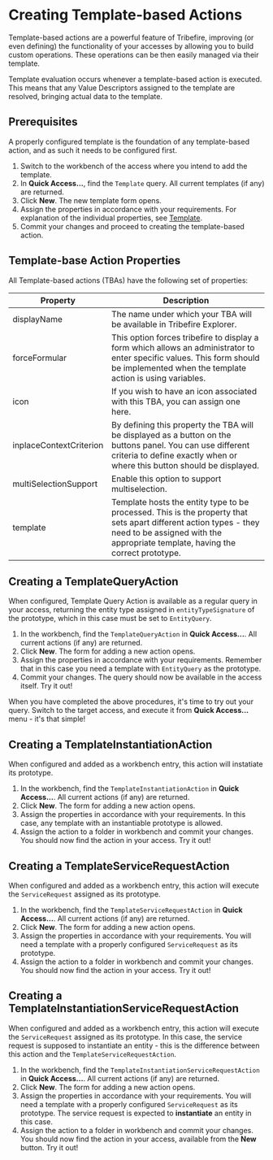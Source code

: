 # Creating Template-based Actions
Template-based actions are a powerful feature of Tribefire, improving (or even defining) the functionality of your accesses by allowing you to build custom operations. These operations can be then easily managed via their template.

Template evaluation occurs whenever a template-based action is executed. This means that any Value Descriptors assigned to the template are resolved, bringing actual data to the template. 

## Prerequisites
A properly configured template is the foundation of any template-based action, and as such it needs to be configured first.

1. Switch to the workbench of the access where you intend to add the template.
2. In **Quick Access...**, find the `Template` query. All current templates (if any) are returned.
3. Click **New**. The new template form opens.
4. Assign the properties in accordance with your requirements. For explanation of the individual properties, see [Template](asset://tribefire.cortex.documentation:concepts-doc/features/Templates/template.md).
5. Commit your changes and proceed to creating the template-based action.

## Template-base Action Properties
All Template-based actions (TBAs) have the following set of properties:

Property | Description
--- | ---
displayName | The name under which your TBA will be available in Tribefire Explorer.
forceFormular | This option forces tribefire to display a form  which allows an administrator to enter specific values. This form should be implemented when the template action is using variables.
icon | If you wish to have an icon associated with this TBA, you can assign one here.
inplaceContextCriterion | By defining this property the TBA will be displayed as a button on the buttons panel. You can use different criteria to define exactly when or where this button should be displayed.
multiSelectionSupport | Enable this option to support multiselection.
template | Template hosts the entity type to be processed. This is the property that sets apart different action types - they need to be assigned with the appropriate template, having the correct prototype.


## Creating a TemplateQueryAction
When configured, Template Query Action is available as a regular query in your access, returning the entity type assigned in `entityTypeSignature` of the prototype, which in this case must be set to `EntityQuery`.

1. In the workbench, find the `TemplateQueryAction` in **Quick Access...**. All current actions (if any) are returned.
2. Click **New**. The form for adding a new action opens.
3. Assign the properties in accordance with your requirements. Remember that in this case you need a template with `EntityQuery` as the prototype.
4. Commit your changes. The query should now be available in the access itself. Try it out!

When you have completed the above procedures, it's time to try out your query. Switch to the target access, and execute it from **Quick Access...** menu - it's that simple!

## Creating a TemplateInstantiationAction
When configured and added as a workbench entry, this action will instatiate its prototype.

1. In the workbench, find the `TemplateInstantiationAction` in **Quick Access...**. All current actions (if any) are returned.
2. Click **New**. The form for adding a new action opens.
3. Assign the properties in accordance with your requirements. In this case, any template with an instantiable prototype is allowed.
4. Assign the action to a folder in workbench and commit your changes. You should now find the action in your access. Try it out!

## Creating a TemplateServiceRequestAction
When configured and added as a workbench entry, this action will execute the `ServiceRequest` assigned as its prototype.

1. In the workbench, find the `TemplateServiceRequestAction` in **Quick Access...**. All current actions (if any) are returned.
2. Click **New**. The form for adding a new action opens.
3. Assign the properties in accordance with your requirements. You will need a template with a properly configured `ServiceRequest` as its prototype.
4. Assign the action to a folder in workbench and commit your changes. You should now find the action in your access. Try it out!

## Creating a TemplateInstantiationServiceRequestAction
When configured and added as a workbench entry, this action will execute the `ServiceRequest` assigned as its prototype. In this case, the service request is supposed to instantiate an entity - this is the difference between this action and the `TemplateServiceRequestAction`.

1. In the workbench, find the `TemplateInstantiationServiceRequestAction` in **Quick Access...**. All current actions (if any) are returned.
2. Click **New**. The form for adding a new action opens.
3. Assign the properties in accordance with your requirements. You will need a template with a properly configured `ServiceRequest` as its prototype. The service request is expected to **instantiate** an entity in this case.
4. Assign the action to a folder in workbench and commit your changes. You should now find the action in your access, available from the **New** button. Try it out!